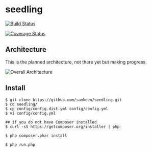 # seedling

[![Build Status](https://travis-ci.org/samkeen/seedling.svg?branch=master)](https://travis-ci.org/samkeen/seedling)

[![Coverage Status](https://coveralls.io/repos/samkeen/seedling/badge.svg)](https://coveralls.io/r/samkeen/seedling)

## Architecture

This is the planned architecture, not there yet but making progress.

![Overall Architecture](https://raw.githubusercontent.com/samkeen/seeder/master/docs/SeederArchitecture.png)


## Install

```
$ git clone https://github.com/samkeen/seedling.git
$ cd seedling/
$ cp config/config.dist.yml config/config.yml
$ vi config/config.yml

## if you do not have Composer installed
$ curl -sS https://getcomposer.org/installer | php

$ php composer.phar install

$ php run.php

```

